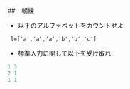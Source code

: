 ##　朝練

- 以下のアルファベットをカウントせよ
```
 l=['a','a','a','b','b','c']
```

- 標準入力に関して以下を受け取れ

```python
1 3
2 1
1 1
```